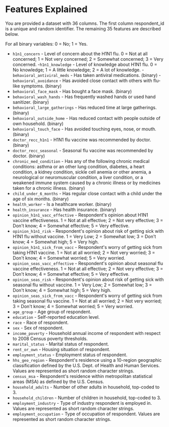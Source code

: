 # Features Explained
You are provided a dataset with 36 columns. The first column respondent_id is a unique and random identifier. The remaining 35 features are described below.

For all binary variables: 0 = No; 1 = Yes.

- `h1n1_concern` - Level of concern about the H1N1 flu.
0 = Not at all concerned; 1 = Not very concerned; 2 = Somewhat concerned; 3 = Very concerned.
-`h1n1_knowledge` - Level of knowledge about H1N1 flu.
0 = No knowledge; 1 = A little knowledge; 2 = A lot of knowledge.
-`behavioral_antiviral_meds` - Has taken antiviral medications. (binary)
-`behavioral_avoidance` - Has avoided close contact with others with flu-like symptoms. (binary)
- `behavioral_face_mask` - Has bought a face mask. (binary)
- `behavioral_wash_hands` - Has frequently washed hands or used hand sanitizer. (binary)
- `behavioral_large_gatherings` - Has reduced time at large gatherings. (binary)
- `behavioral_outside_home` - Has reduced contact with people outside of own household. (binary)
- `behavioral_touch_face` - Has avoided touching eyes, nose, or mouth. (binary)
- `doctor_recc_h1n1` - H1N1 flu vaccine was recommended by doctor. (binary)
- `doctor_recc_seasonal` - Seasonal flu vaccine was recommended by doctor. (binary)
- `chronic_med_condition` - Has any of the following chronic medical conditions: asthma or an other lung condition, diabetes, a heart condition, a kidney condition, sickle cell anemia or other anemia, a neurological or neuromuscular condition, a liver condition, or a weakened immune system caused by a chronic illness or by medicines taken for a chronic illness. (binary)
- `child_under_6_months` - Has regular close contact with a child under the age of six months. (binary)
- `health_worker` - Is a healthcare worker. (binary)
- `health_insurance` - Has health insurance. (binary)
- `opinion_h1n1_vacc_effective` - Respondent's opinion about H1N1 vaccine effectiveness.
1 = Not at all effective; 2 = Not very effective; 3 = Don't know; 4 = Somewhat effective; 5 = Very effective.
- `opinion_h1n1_risk` - Respondent's opinion about risk of getting sick with H1N1 flu without vaccine.
1 = Very Low; 2 = Somewhat low; 3 = Don't know; 4 = Somewhat high; 5 = Very high.
- `opinion_h1n1_sick_from_vacc` - Respondent's worry of getting sick from taking H1N1 vaccine.
1 = Not at all worried; 2 = Not very worried; 3 = Don't know; 4 = Somewhat worried; 5 = Very worried.
- `opinion_seas_vacc_effective` - Respondent's opinion about seasonal flu vaccine effectiveness.
1 = Not at all effective; 2 = Not very effective; 3 = Don't know; 4 = Somewhat effective; 5 = Very effective.
- `opinion_seas_risk` - Respondent's opinion about risk of getting sick with seasonal flu without vaccine.
1 = Very Low; 2 = Somewhat low; 3 = Don't know; 4 = Somewhat high; 5 = Very high.
- `opinion_seas_sick_from_vacc` - Respondent's worry of getting sick from taking seasonal flu vaccine.
1 = Not at all worried; 2 = Not very worried; 3 = Don't know; 4 = Somewhat worried; 5 = Very worried.
- `age_group` - Age group of respondent.
- `education` - Self-reported education level.
- `race` - Race of respondent.
- `sex` - Sex of respondent.
- `income_poverty` - Household annual income of respondent with respect to 2008 Census poverty thresholds.
- `marital_status` - Marital status of respondent.
- `rent_or_own` - Housing situation of respondent.
- `employment_status` - Employment status of respondent.
- `hhs_geo_region` - Respondent's residence using a 10-region geographic classification defined by the U.S. Dept. of Health and Human Services. Values are represented as short random character strings.
- `census_msa` - Respondent's residence within metropolitan statistical areas (MSA) as defined by the U.S. Census.
- `household_adults` - Number of other adults in household, top-coded to 3.
- `household_children` - Number of children in household, top-coded to 3.
- `employment_industry` - Type of industry respondent is employed in. Values are represented as short random character strings.
- `employment_occupation` - Type of occupation of respondent. Values are represented as short random character strings.